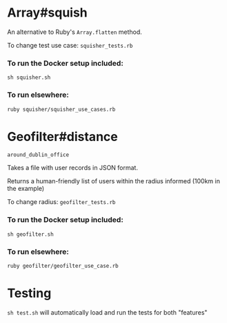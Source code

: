 # Array#squish

An alternative to Ruby's `Array.flatten` method. 

To change test use case: `squisher_tests.rb`

### To run the Docker setup included:

`sh squisher.sh`

### To run elsewhere:

`ruby squisher/squisher_use_cases.rb`

# Geofilter#distance

`around_dublin_office ` 

Takes a file with user records in JSON format.

Returns a human-friendly list of users within the radius informed (100km in the example)

To change radius: `geofilter_tests.rb`

### To run the Docker setup included:

`sh geofilter.sh`

### To run elsewhere:

`ruby geofilter/geofilter_use_case.rb`

# Testing

`sh test.sh` will automatically load and run the tests for both "features"